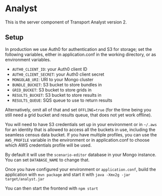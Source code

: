 # Analyst

This is the server component of Transport Analyst version 2.

## Setup

In production we use Auth0 for authentication and S3 for storage; set the following variables, either in application.conf
in the working directory, or as environment variables.

- `AUTH0_CLIENT_ID`: your Auth0 client ID
- `AUTH0_CLIENT_SECRET`: your Auth0 client secret
- `MONGOLAB_URI`: URI to your Mongo cluster
- `BUNDLE_BUCKET`: S3 bucket to store bundles in
- `GRID_BUCKET`: S3 bucket to store grids in
- `RESULTS_BUCKET`: S3 bucket to store results in
- `RESULTS_QUEUE`: SQS queue to use to return results

Alternatively, omit all of that and set `OFFLINE=true` (for the time being you still need a grid bucket and results queue, that does not yet work offline).

You will need to have S3 credentials set up in your environment or in `~/.aws` for an identity that is allowed to access all the buckets in use, including the seamless census data bucket. If you have multiple profiles, you can use the `AWS_PROFILE` variable in the environment or in application.conf to choose which AWS credentials profile will be used.

By default it will use the `scenario-editor` database in your Mongo instance. You can set `DATABASE_NAME` to change that.

Once you have configured your environment or `application.conf`, build the application with `mvn package` and start it with
`java -Xmx2g -jar target/analyst.jar`

You can then start the frontend with `npm start`
